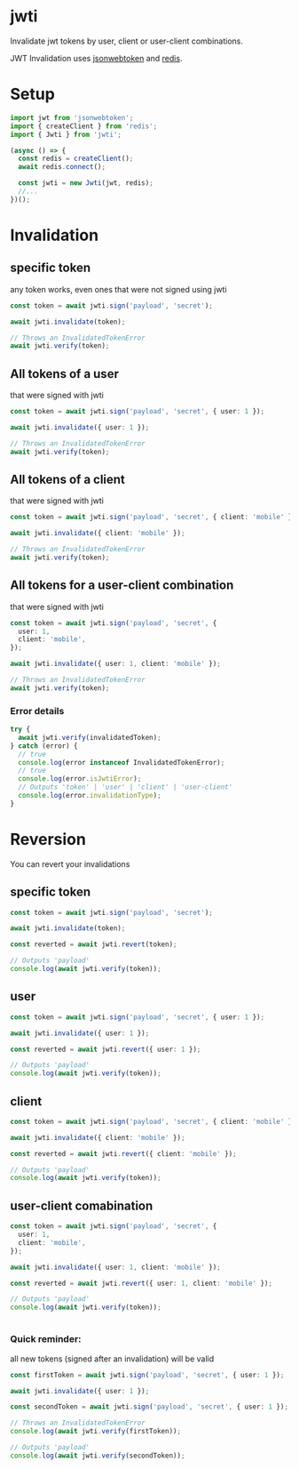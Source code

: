# jwti

Invalidate jwt tokens by user, client or user-client combinations.

JWT Invalidation uses [jsonwebtoken](https://www.npmjs.com/package/jsonwebtoken)
and [redis](https://www.npmjs.com/package/redis).

# Setup

```typescript
import jwt from 'jsonwebtoken';
import { createClient } from 'redis';
import { Jwti } from 'jwti';

(async () => {
  const redis = createClient();
  await redis.connect();

  const jwti = new Jwti(jwt, redis);
  //...
})();
```

# Invalidation

## specific token

any token works, even ones that were not signed using jwti

```typescript
const token = await jwti.sign('payload', 'secret');

await jwti.invalidate(token);

// Throws an InvalidatedTokenError
await jwti.verify(token);
```

## All tokens of a user

that were signed with jwti

```typescript
const token = await jwti.sign('payload', 'secret', { user: 1 });

await jwti.invalidate({ user: 1 });

// Throws an InvalidatedTokenError
await jwti.verify(token);
```

## All tokens of a client

that were signed with jwti

```typescript
const token = await jwti.sign('payload', 'secret', { client: 'mobile' });

await jwti.invalidate({ client: 'mobile' });

// Throws an InvalidatedTokenError
await jwti.verify(token);
```

## All tokens for a user-client combination

that were signed with jwti

```typescript
const token = await jwti.sign('payload', 'secret', {
  user: 1,
  client: 'mobile',
});

await jwti.invalidate({ user: 1, client: 'mobile' });

// Throws an InvalidatedTokenError
await jwti.verify(token);
```

### Error details

```typescript
try {
  await jwti.verify(invalidatedToken);
} catch (error) {
  // true
  console.log(error instanceof InvalidatedTokenError);
  // true
  console.log(error.isJwtiError);
  // Outputs 'token' | 'user' | 'client' | 'user-client'
  console.log(error.invalidationType);
}
```

# Reversion

You can revert your invalidations

## specific token

```typescript
const token = await jwti.sign('payload', 'secret');

await jwti.invalidate(token);

const reverted = await jwti.revert(token);

// Outputs 'payload'
console.log(await jwti.verify(token));
```

## user

```typescript
const token = await jwti.sign('payload', 'secret', { user: 1 });

await jwti.invalidate({ user: 1 });

const reverted = await jwti.revert({ user: 1 });

// Outputs 'payload'
console.log(await jwti.verify(token));
```

## client

```typescript
const token = await jwti.sign('payload', 'secret', { client: 'mobile' });

await jwti.invalidate({ client: 'mobile' });

const reverted = await jwti.revert({ client: 'mobile' });

// Outputs 'payload'
console.log(await jwti.verify(token));
```

## user-client comabination

```typescript
const token = await jwti.sign('payload', 'secret', {
  user: 1,
  client: 'mobile',
});

await jwti.invalidate({ user: 1, client: 'mobile' });

const reverted = await jwti.revert({ user: 1, client: 'mobile' });

// Outputs 'payload'
console.log(await jwti.verify(token));
```

#

### Quick reminder:

all new tokens (signed after an invalidation) will be valid

```typescript
const firstToken = await jwti.sign('payload', 'secret', { user: 1 });

await jwti.invalidate({ user: 1 });

const secondToken = await jwti.sign('payload', 'secret', { user: 1 });

// Throws an InvalidatedTokenError
console.log(await jwti.verify(firstToken));

// Outputs 'payload'
console.log(await jwti.verify(secondToken));
```
